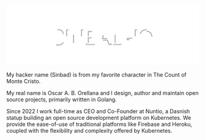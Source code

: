 ![SIBBAD-IO](header.svg)

My hacker name (Sinbad) is from my favorite character in The Count of Monte Cristo. 

My real name is Oscar A. B. Orellana and I design, author and maintain open source projects, primarily written in Golang.

Since 2022 I work full-time as CEO and Co-Founder at Nuntio, a Dasnish statup building an open source development platform on Kubernetes. We provide the ease-of-use of traditional platforms like Firebase and Heroku, coupled with the flexibility and complexity offered by Kubernetes.

